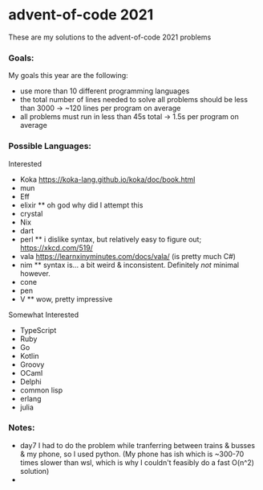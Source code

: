 # advent-of-code 2021
These are my solutions to the advent-of-code 2021 problems

### Goals:
My goals this year are the following:
- use more than 10 different programming languages
- the total number of lines needed to solve all problems should be less than 3000 -> ~120 lines per program on average
- all problems must run in less than 45s total -> 1.5s per program on average

### Possible Languages:
Interested
- Koka https://koka-lang.github.io/koka/doc/book.html
- mun
- Eff
- elixir \*\* oh god why did I attempt this 
- crystal
- Nix
- dart
- perl \*\* i dislike syntax, but relatively easy to figure out; https://xkcd.com/519/
- vala https://learnxinyminutes.com/docs/vala/ (is pretty much C#)
- nim \*\* syntax is... a bit weird & inconsistent. Definitely *not* minimal however.
- cone
- pen
- V \*\* wow, pretty impressive

Somewhat Interested
- TypeScript
- Ruby
- Go
- Kotlin
- Groovy
- OCaml
- Delphi
- common lisp
- erlang
- julia


### Notes:
- day7 I had to do the problem while tranferring between trains & busses & my phone, so I used python. (My phone has ish which is ~300-70 times slower than wsl, which is why I couldn't feasibly do a fast O(n^2) solution)
- 
